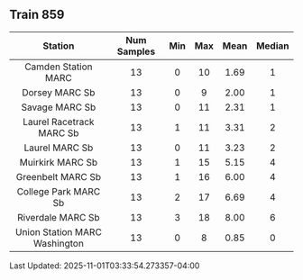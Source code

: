 ## Train 859

| Station | Num Samples | Min | Max | Mean | Median |
| :-----: | :---------: | :-: | :-: | :--: | :----: |
| Camden Station MARC | 13 | 0 | 10 | 1.69 | 1 |
| Dorsey MARC Sb | 13 | 0 | 9 | 2.00 | 1 |
| Savage MARC Sb | 13 | 0 | 11 | 2.31 | 1 |
| Laurel Racetrack MARC Sb | 13 | 1 | 11 | 3.31 | 2 |
| Laurel MARC Sb | 13 | 0 | 11 | 3.23 | 2 |
| Muirkirk MARC Sb | 13 | 1 | 15 | 5.15 | 4 |
| Greenbelt MARC Sb | 13 | 1 | 16 | 6.00 | 4 |
| College Park MARC Sb | 13 | 2 | 17 | 6.69 | 4 |
| Riverdale MARC Sb | 13 | 3 | 18 | 8.00 | 6 |
| Union Station MARC Washington | 13 | 0 | 8 | 0.85 | 0 |


Last Updated: 2025-11-01T03:33:54.273357-04:00